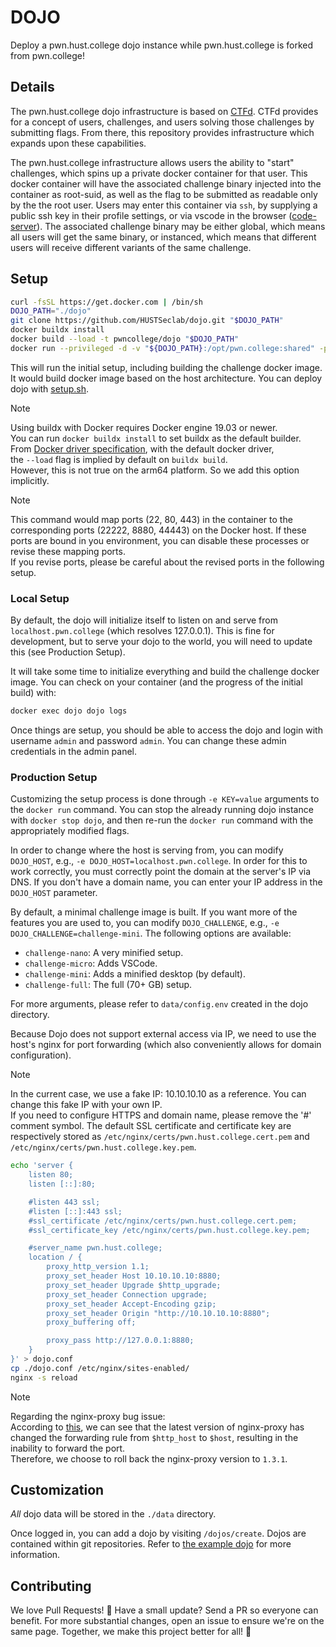 # DOJO

Deploy a pwn.hust.college dojo instance while pwn.hust.college is forked from pwn.college!

## Details

The pwn.hust.college dojo infrastructure is based on [CTFd](https://github.com/CTFd/CTFd).
CTFd provides for a concept of users, challenges, and users solving those challenges by submitting flags.
From there, this repository provides infrastructure which expands upon these capabilities.

The pwn.hust.college infrastructure allows users the ability to "start" challenges, which spins up a private docker container for that user.
This docker container will have the associated challenge binary injected into the container as root-suid, as well as the flag to be submitted as readable only by the the root user.
Users may enter this container via `ssh`, by supplying a public ssh key in their profile settings, or via vscode in the browser ([code-server](https://github.com/cdr/code-server)).
The associated challenge binary may be either global, which means all users will get the same binary, or instanced, which means that different users will receive different variants of the same challenge.

## Setup

```sh
curl -fsSL https://get.docker.com | /bin/sh
DOJO_PATH="./dojo"
git clone https://github.com/HUSTSeclab/dojo.git "$DOJO_PATH"
docker buildx install
docker build --load -t pwncollege/dojo "$DOJO_PATH"
docker run --privileged -d -v "${DOJO_PATH}:/opt/pwn.college:shared" -p 22222:22 -p 8880:80 -p 44443:443 --name dojo pwncollege/dojo
```

This will run the initial setup, including building the challenge docker image. It would build docker image based on the host architecture.
You can deploy dojo with [setup.sh](https://github.com/HUSTSeclab/dojo/blob/hustsec_dev/setup.sh).

> [!NOTE]
> Using buildx with Docker requires Docker engine 19.03 or newer.  
> You can run `docker buildx install` to set buildx as the default builder.  
> From [Docker driver specification](https://docs.docker.com/engine/reference/commandline/buildx_create/#driver), with the default docker driver,  
> the `--load` flag is implied by default on `buildx build`.  
> However, this is not true on the arm64 platform. So we add this option implicitly.  

> [!NOTE]
> This command would map ports (22, 80, 443) in the container to the corresponding ports (22222, 8880, 44443) on the Docker host.
> If these ports are bound in you environment, you can disable these processes or revise these mapping ports.  
> If you revise ports, please be careful about the revised ports in the following setup.  

### Local Setup

By default, the dojo will initialize itself to listen on and serve from `localhost.pwn.college` (which resolves 127.0.0.1).
This is fine for development, but to serve your dojo to the world, you will need to update this (see Production Setup).

It will take some time to initialize everything and build the challenge docker image.
You can check on your container (and the progress of the initial build) with:

```sh
docker exec dojo dojo logs
```

Once things are setup, you should be able to access the dojo and login with username `admin` and password `admin`.
You can change these admin credentials in the admin panel.

### Production Setup

Customizing the setup process is done through `-e KEY=value` arguments to the `docker run` command.
You can stop the already running dojo instance with `docker stop dojo`, and then re-run the `docker run` command with the appropriately modified flags.

In order to change where the host is serving from, you can modify `DOJO_HOST`, e.g., `-e DOJO_HOST=localhost.pwn.college`.
In order for this to work correctly, you must correctly point the domain at the server's IP via DNS.
If you don't have a domain name, you can enter your IP address in the `DOJO_HOST` parameter.

By default, a minimal challenge image is built.
If you want more of the features you are used to, you can modify `DOJO_CHALLENGE`, e.g., `-e DOJO_CHALLENGE=challenge-mini`.
The following options are available:
- `challenge-nano`: A very minified setup.
- `challenge-micro`: Adds VSCode.
- `challenge-mini`: Adds a minified desktop (by default).
- `challenge-full`: The full (70+ GB) setup.

For more arguments, please refer to `data/config.env` created in the dojo directory.

Because Dojo does not support external access via IP, we need to use the host's nginx for port forwarding (which also conveniently allows for domain configuration).

> [!NOTE]
> In the current case, we use a fake IP: 10.10.10.10 as a reference. You can change this fake IP with your own IP.  
> If you need to configure HTTPS and domain name, please remove the '#' comment symbol. The default SSL certificate and certificate key are respectively stored as `/etc/nginx/certs/pwn.hust.college.cert.pem` and `/etc/nginx/certs/pwn.hust.college.key.pem`.

```sh
echo 'server {
    listen 80;
    listen [::]:80;

    #listen 443 ssl;
    #listen [::]:443 ssl;
    #ssl_certificate /etc/nginx/certs/pwn.hust.college.cert.pem;
    #ssl_certificate_key /etc/nginx/certs/pwn.hust.college.key.pem;

    #server_name pwn.hust.college;
    location / {
        proxy_http_version 1.1;
        proxy_set_header Host 10.10.10.10:8880;
        proxy_set_header Upgrade $http_upgrade;
        proxy_set_header Connection upgrade;
        proxy_set_header Accept-Encoding gzip;
        proxy_set_header Origin "http://10.10.10.10:8880";
        proxy_buffering off;

        proxy_pass http://127.0.0.1:8880;
    }
}' > dojo.conf
cp ./dojo.conf /etc/nginx/sites-enabled/
nginx -s reload
```

> [!NOTE]
> Regarding the nginx-proxy bug issue:  
> According to [this](https://github.com/nginx-proxy/nginx-proxy/discussions/2271#discussioncomment-8156338), 
> we can see that the latest version of nginx-proxy has changed the forwarding rule from `$http_host` to `$host`, 
> resulting in the inability to forward the port.  
> Therefore, we choose to roll back the nginx-proxy version to `1.3.1`.


## Customization

_All_ dojo data will be stored in the `./data` directory.

Once logged in, you can add a dojo by visiting `/dojos/create`. Dojos are contained within git repositories. 
Refer to [the example dojo](https://github.com/pwncollege/example-dojo) for more information.

## Contributing

We love Pull Requests! 🌟
Have a small update?
Send a PR so everyone can benefit.
For more substantial changes, open an issue to ensure we're on the same page.
Together, we make this project better for all! 🚀
